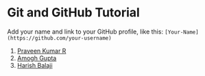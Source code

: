 # Git and GitHub Tutorial
Add your name and link to your GitHub profile, like this: `[Your-Name](https://github.com/your-username)`
1. [Praveen Kumar R](https://github.com/pbcpraveen)
2. [Amogh Gupta](https://github.com/Okarin123)
3. [Harish Balaji](https://github.com/harishRbalaji)
